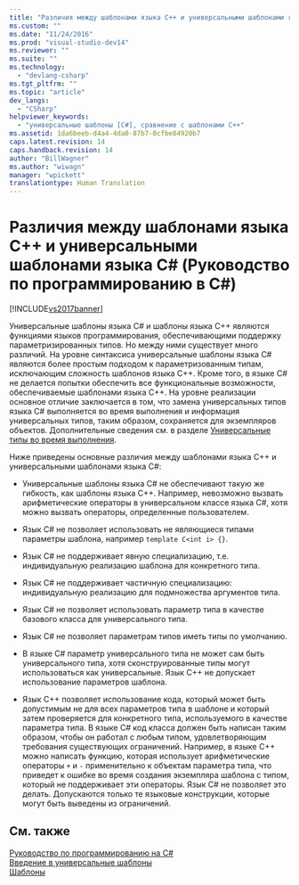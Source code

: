 ```yaml
---
title: "Различия между шаблонами языка C++ и универсальными шаблонами языка C# (Руководство по программированию в C#) | Microsoft Docs"
ms.custom: ""
ms.date: "11/24/2016"
ms.prod: "visual-studio-dev14"
ms.reviewer: ""
ms.suite: ""
ms.technology: 
  - "devlang-csharp"
ms.tgt_pltfrm: ""
ms.topic: "article"
dev_langs: 
  - "CSharp"
helpviewer_keywords: 
  - "универсальные шаблоны [C#], сравнение с шаблонами C++"
ms.assetid: 1da6beeb-d4a4-4da0-87b7-0cfbe04920b7
caps.latest.revision: 14
caps.handback.revision: 14
author: "BillWagner"
ms.author: "wiwagn"
manager: "wpickett"
translationtype: Human Translation
---
```

# Различия между шаблонами языка C++ и универсальными шаблонами языка C# (Руководство по программированию в C#)
[!INCLUDE[vs2017banner](../../../csharp/includes/vs2017banner.md)]

Универсальные шаблоны языка C\# и шаблоны языка C\+\+ являются функциями языков программирования, обеспечивающими поддержку параметризированных типов.  Но между ними существует много различий.  На уровне синтаксиса универсальные шаблоны языка C\# являются более простым подходом к параметризованным типам, исключающим сложность шаблонов языка C\+\+.  Кроме того, в языке C\# не делается попытки обеспечить все функциональные возможности, обеспечиваемые шаблонами языка C\+\+.  На уровне реализации основное отличие заключается в том, что замена универсальных типов языка C\# выполняется во время выполнения и информация универсальных типов, таким образом, сохраняется для экземпляров объектов.  Дополнительные сведения см. в разделе [Универсальные типы во время выполнения](../../../csharp/programming-guide/generics/generics-in-the-run-time.md).  
  
 Ниже приведены основные различия между шаблонами языка C\+\+ и универсальными шаблонами языка C\#:  
  
-   Универсальные шаблоны языка C\# не обеспечивают такую же гибкость, как шаблоны языка C\+\+.  Например, невозможно вызвать арифметические операторы в универсальном классе языка C\#, хотя можно вызвать операторы, определенные пользователем.  
  
-   Язык C\# не позволяет использовать не являющиеся типами параметры шаблона, например `template C<int i> {}`.  
  
-   Язык C\# не поддерживает явную специализацию, т.е. индивидуальную реализацию шаблона для конкретного типа.  
  
-   Язык C\# не поддерживает частичную специализацию: индивидуальную реализацию для подмножества аргументов типа.  
  
-   Язык C\# не позволяет использовать параметр типа в качестве базового класса для универсального типа.  
  
-   Язык C\# не позволяет параметрам типов иметь типы по умолчанию.  
  
-   В языке C\# параметр универсального типа не может сам быть универсального типа, хотя сконструированные типы могут использоваться как универсальные.  Язык C\+\+ не допускает использование параметров шаблона.  
  
-   Язык C\+\+ позволяет использование кода, который может быть допустимым не для всех параметров типа в шаблоне и который затем проверяется для конкретного типа, используемого в качестве параметра типа.  В языке C\# код класса должен быть написан таким образом, чтобы он работал с любым типом, удовлетворяющим требования существующих ограничений.  Например, в языке C\+\+ можно написать функцию, которая использует арифметические операторы `+` и `-` применительно к объектам параметра типа, что приведет к ошибке во время создания экземпляра шаблона с типом, который не поддерживает эти операторы.  Язык C\# не позволяет это делать. Допускаются только те языковые конструкции, которые могут быть выведены из ограничений.  
  
## См. также  
 [Руководство по программированию на C\#](../../../csharp/programming-guide/index.md)   
 [Введение в универсальные шаблоны](../../../csharp/programming-guide/generics/introduction-to-generics.md)   
 [Шаблоны](/visual-cpp/cpp/templates-cpp)